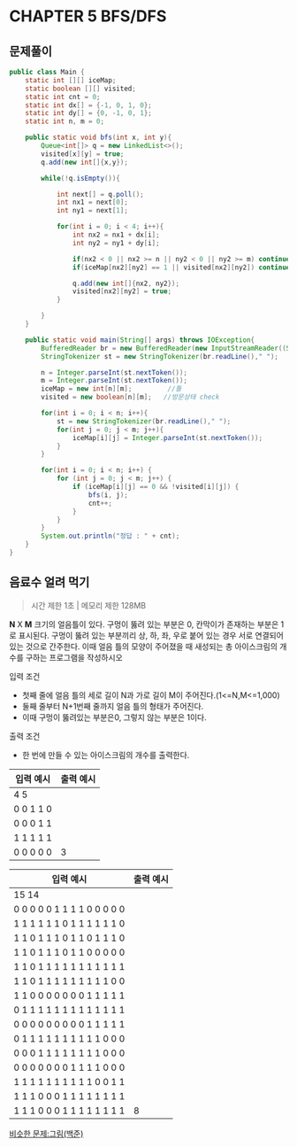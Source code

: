 # CHAPTER 5 BFS/DFS

## 문제풀이

```java
public class Main {
    static int [][] iceMap;
    static boolean [][] visited;
    static int cnt = 0;
    static int dx[] = {-1, 0, 1, 0};
    static int dy[] = {0, -1, 0, 1};
    static int n, m = 0;

    public static void bfs(int x, int y){
        Queue<int[]> q = new LinkedList<>();
        visited[x][y] = true;
        q.add(new int[]{x,y});

        while(!q.isEmpty()){

            int next[] = q.poll();
            int nx1 = next[0];
            int ny1 = next[1];

            for(int i = 0; i < 4; i++){
                int nx2 = nx1 + dx[i];
                int ny2 = ny1 + dy[i];

                if(nx2 < 0 || nx2 >= n || ny2 < 0 || ny2 >= m) continue;
                if(iceMap[nx2][ny2] == 1 || visited[nx2][ny2]) continue;

                q.add(new int[]{nx2, ny2});
                visited[nx2][ny2] = true;
            }

        }
    }

    public static void main(String[] args) throws IOException{
        BufferedReader br = new BufferedReader(new InputStreamReader((System.in)));
        StringTokenizer st = new StringTokenizer(br.readLine()," ");

        n = Integer.parseInt(st.nextToken());
        m = Integer.parseInt(st.nextToken());
        iceMap = new int[n][m];         //틀
        visited = new boolean[n][m];   //방문상태 check

        for(int i = 0; i < n; i++){
            st = new StringTokenizer(br.readLine()," ");
            for(int j = 0; j < m; j++){
                iceMap[i][j] = Integer.parseInt(st.nextToken());
            }
        }

        for(int i = 0; i < n; i++) {
            for (int j = 0; j < m; j++) {
                if (iceMap[i][j] == 0 && !visited[i][j]) {
                    bfs(i, j);
                    cnt++;
                }
            }
        }
        System.out.println("정답 : " + cnt);
    }
}
```

## 음료수 얼려 먹기

> 시간 제한 1초 | 메모리 제한 128MB

**N** X **M** 크기의 얼음틀이 있다. 구멍이 뚫려 있는 부분은 0, 칸막이가 존재하는 부분은 1로 표시된다. 구멍이 뚫려 있는 부분끼리
상, 하, 좌, 우로 붙어 있는 경우 서로 연결되어 있는 것으로 간주한다. 이때 얼음 틀의 모양이 주어졌을 때 새성되는 총 아이스크림의 개수를 구하는 프로그램을 작성하시오

입력 조건

- 첫째 줄에 얼음 틀의 세로 길이 N과 가로 길이 M이 주어진다.(1<=N,M<=1,000)
- 둘째 줄부터 N+1번째 줄까지 얼음 틀의 형태가 주어진다.
- 이때 구멍이 뚫려있는 부분은0, 그렇지 않는 부분은 1이다.

출력 조건

- 한 번에 만들 수 있는 아이스크림의 개수를 출력한다.

| 입력 예시 | 출력 예시 |
| --------- | --------- |
| 4 5       |           |
| 0 0 1 1 0 |           |
| 0 0 0 1 1 |           |
| 1 1 1 1 1 |           |
| 0 0 0 0 0 | 3         |

| 입력 예시                   | 출력 예시 |
| --------------------------- | --------- |
| 15 14                       |           |
| 0 0 0 0 0 1 1 1 1 0 0 0 0 0 |           |
| 1 1 1 1 1 1 0 1 1 1 1 1 1 0 |           |
| 1 1 0 1 1 1 0 1 1 0 1 1 1 0 |           |
| 1 1 0 1 1 1 0 1 1 0 0 0 0 0 |           |
| 1 1 0 1 1 1 1 1 1 1 1 1 1 1 |           |
| 1 1 0 1 1 1 1 1 1 1 1 1 0 0 |           |
| 1 1 0 0 0 0 0 0 0 1 1 1 1 1 |           |
| 0 1 1 1 1 1 1 1 1 1 1 1 1 1 |           |
| 0 0 0 0 0 0 0 0 0 1 1 1 1 1 |           |
| 0 1 1 1 1 1 1 1 1 1 1 0 0 0 |           |
| 0 0 0 1 1 1 1 1 1 1 1 0 0 0 |           |
| 0 0 0 0 0 0 0 1 1 1 1 0 0 0 |           |
| 1 1 1 1 1 1 1 1 1 1 0 0 1 1 |           |
| 1 1 1 0 0 0 1 1 1 1 1 1 1 1 |           |
| 1 1 1 0 0 0 1 1 1 1 1 1 1 1 | 8         |

[비슷한 문제:그림(백준)](https://www.acmicpc.net/problem/1926)
